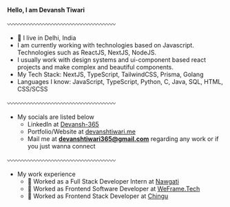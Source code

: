 **Hello, I am Devansh Tiwari**

〰️〰️〰️〰️〰️〰️〰️〰️〰️〰️〰️〰️〰️〰️〰️〰️〰️〰️

- 📍 I live in Delhi, India
- I am currently working with technologies based on Javascript. Technologies such as ReactJS, NextJS, NodeJS.
- I usually work with design systems and ui-component based react projects and make complex and beautiful components.
- My Tech Stack: NextJS, TypeScript, TailwindCSS, Prisma, Golang
- Languages I know: JavaScript, TypeScript, Python, C, Java, SQL, HTML, CSS/SCSS

〰️〰️〰️〰️〰️〰️〰️〰️〰️〰️〰️〰️〰️〰️〰️〰️〰️〰️

- My socials are listed below
  - LinkedIn at [Devansh-365](https://www.linkedin.com/)
  - Portfolio/Website at [devanshtiwari.me](https://devanshtiwari.me)
  - Mail me at **devanshtiwari365@gmail.com** regarding any work or if you just wanna connect

〰️〰️〰️〰️〰️〰️〰️〰️〰️〰️〰️〰️〰️〰️〰️〰️〰️〰️

- My work experience
  - 🔴 Worked as a Full Stack Developer Intern at [Nawgati](https://www.nawgati.com/)
  - 🔴 Worked as Frontend Software Developer at [WeFrame.Tech](https://weframe.tech)
  - 🔴 Worked as Frontend Stack Developer at [Chingu](https://www.chingu.io/)

